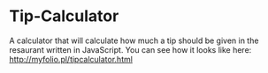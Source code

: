 # Tip-Calculator

A calculator that will calculate how much a tip should be given in the resaurant written in JavaScript.
You can see how it looks like here: http://myfolio.pl/tipcalculator.html
